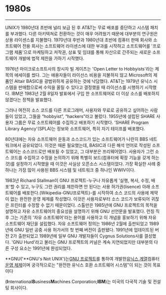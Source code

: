 # 1980s

----------

UNIX가 1980년대 초반에 널리 보급 된 후 AT&T는 무료 배포를 중단하고 시스템 패치를 부과했다. 다른 아키텍쳐로 전환하는 것이 매우 어려웠기 때문에 대부분의 연구원은 상용 라이센스를 지불했다. 1970년대 후반과 1980년대 초반에 컴퓨터 판매 회사와 소프트웨어 전용 회사는 소프트웨어 라이센스에 대한 부과를 시작하고 소프트웨어를 '프로그램 제품'으로 마케팅하고 저작권, 상표 및 임대를 통해 자산으로 간주되는 새로운 소프트웨어 개발에 법적 제한을 가하기 시작했다.

1976년 마이크로소프트사의 창시자 빌 게이츠는 'Open Letter to Hobbyists'라는 제목의 에세이를 썼다. 그는 애용자들이 라이선스 비용을 지불하지 않고 Microsoft의 제품인 Altair BASIC을 광범위하게 공유하는 것에 낙담했다. AT&T는 1979년 유닉스 시스템을 판매함으로써 수익을 올릴 수 있다고 결정했을 때 라이선스를 시행하기 시작했다. IBM은 1983년 2월 8일자 발표에서 구입 한 소프트웨어로 더 이상 소스를 배포하지 않겠다는 정책을 발표했다.

그러나 여전히 소스 코드를 다른 프로그래머, 사용자와 무료로 공유하고 싶어하는 사람들이 있었고, 그들을 “hobbyist”, “hackers”라고 불렀다. 1955년에 설립된 SHARE 사용자 그룹은 무료 소프트웨어를 수집하고 배포하기 시작했다. 'SHARE Program Library Agency'\(SPLA\)는 정보와 소프트웨어, 특히 자기 테이프를 배포했다.

80년대에는 자유 소프트웨어 운동과 소스코드가 있는 소프트웨어가 나란히 BBS 네트워크에서 공유되었다. 이것은 때론 필요했는데, BASIC과 다른 해석 언어로 작성된 소프트웨어는 소스코드로만 배포될 수 있었고, 그 대부분은 프리웨어였다. 사용자가 그런 소스 코드를 수집하고 수정을 논의하기 위해 특별히 보드\(컴퓨터에 확장 기능을 갖게 하는것\)를 설정하기 시작했을 때 이것은 사실상 오픈소스 시스템이었다. 가장 확실한 사례 중 하나는 가장 많이 사용된 BBS 시스템 및 네트워크 중 하나인 WWIV이다.

1983년 Richard Stallman이 GNU 프로젝트-누구나 자유롭게 '실행, 복사, 수정, 배포'할 수 있고, 누구도 그런 권리를 제한하면 안 된다는 사용 허가권\(lisence\) 아래 소프트웨어를 배포한다.\(Wikipedia-GNU프로젝트\)-를 시작하여 소스 코드의 사용에 제약이 없는 완전한 운영 체제를 작성했다. 이것은 사용자로부터 소스 코드가 보류되어 귀찮은 프린터를 수정할 수 없기 때문이었다. 스톨만은 1985년에 GNU 프로젝트의 목적을 설명하고 자유 소프트웨어의 중요성을 설명하기 위해 GNU 선언문을 발표했다. 런칭 직후 그는 기존의 '자유 소프트웨어'라는 용어를 사용하고 이 개념을 홍보하기 위해 자유 소프트웨어 재단을 설립했다. 자유 소프트웨어 정의는 1986년 2월에 출판되었고 1989년에 GNU 일반 공중 사용 허가서의 첫 번째 버전이 출판됐다. 1991년에 업데이트된 버전 2가 출판되었고 1989년에 일부 GNU 개발자들이 Cygnus Solutions사를 결성했다. 'GNU Hurd'라고 불리는 GNU 프로젝트의 커널은 계속 지연되었지만 대부분의 다른 구성 요소는 1991년에 완성되었다.

**GNU\('**GNU's Not UNIX'\)는[GNU 프로젝트](https://ko.wikipedia.org/wiki/GNU_프로젝트)를 통하여 개발한[유닉스 계열](https://ko.wikipedia.org/wiki/유닉스_계열)컴퓨터[운영 체제](https://ko.wikipedia.org/wiki/운영_체제)이며 궁극적으로는 "완전한 유닉스 호환 소프트웨어 시스템"이 되는 것이 목표이다

\(**I**nternational**B**usiness**M**achines Corporation;**IBM**\)는 미국의 다국적 기술 및 컨설팅 회사이다.

